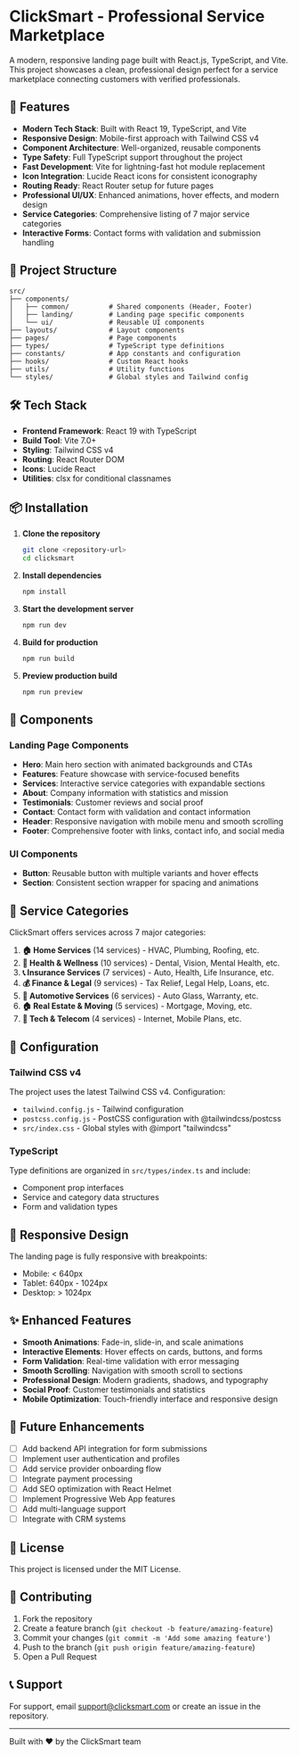 # ClickSmart - Professional Service Marketplace

A modern, responsive landing page built with React.js, TypeScript, and Vite. This project showcases a clean, professional design perfect for a service marketplace connecting customers with verified professionals.

## 🚀 Features

- **Modern Tech Stack**: Built with React 19, TypeScript, and Vite
- **Responsive Design**: Mobile-first approach with Tailwind CSS v4
- **Component Architecture**: Well-organized, reusable components
- **Type Safety**: Full TypeScript support throughout the project
- **Fast Development**: Vite for lightning-fast hot module replacement
- **Icon Integration**: Lucide React icons for consistent iconography
- **Routing Ready**: React Router setup for future pages
- **Professional UI/UX**: Enhanced animations, hover effects, and modern design
- **Service Categories**: Comprehensive listing of 7 major service categories
- **Interactive Forms**: Contact forms with validation and submission handling

## 📁 Project Structure

```
src/
├── components/
│   ├── common/          # Shared components (Header, Footer)
│   ├── landing/         # Landing page specific components
│   └── ui/              # Reusable UI components
├── layouts/             # Layout components
├── pages/               # Page components
├── types/               # TypeScript type definitions
├── constants/           # App constants and configuration
├── hooks/               # Custom React hooks
├── utils/               # Utility functions
└── styles/              # Global styles and Tailwind config
```

## 🛠️ Tech Stack

- **Frontend Framework**: React 19 with TypeScript
- **Build Tool**: Vite 7.0+
- **Styling**: Tailwind CSS v4
- **Routing**: React Router DOM
- **Icons**: Lucide React
- **Utilities**: clsx for conditional classnames

## 📦 Installation

1. **Clone the repository**
   ```bash
   git clone <repository-url>
   cd clicksmart
   ```

2. **Install dependencies**
   ```bash
   npm install
   ```

3. **Start the development server**
   ```bash
   npm run dev
   ```

4. **Build for production**
   ```bash
   npm run build
   ```

5. **Preview production build**
   ```bash
   npm run preview
   ```

## 🎨 Components

### Landing Page Components

- **Hero**: Main hero section with animated backgrounds and CTAs
- **Features**: Feature showcase with service-focused benefits
- **Services**: Interactive service categories with expandable sections
- **About**: Company information with statistics and mission
- **Testimonials**: Customer reviews and social proof
- **Contact**: Contact form with validation and contact information
- **Header**: Responsive navigation with mobile menu and smooth scrolling
- **Footer**: Comprehensive footer with links, contact info, and social media

### UI Components

- **Button**: Reusable button with multiple variants and hover effects
- **Section**: Consistent section wrapper for spacing and animations

## 🏢 Service Categories

ClickSmart offers services across 7 major categories:

1. **🏠 Home Services** (14 services) - HVAC, Plumbing, Roofing, etc.
2. **🦷 Health & Wellness** (10 services) - Dental, Vision, Mental Health, etc.
3. **📞 Insurance Services** (7 services) - Auto, Health, Life Insurance, etc.
4. **💰 Finance & Legal** (9 services) - Tax Relief, Legal Help, Loans, etc.
5. **🚗 Automotive Services** (6 services) - Auto Glass, Warranty, etc.
6. **🏠 Real Estate & Moving** (5 services) - Mortgage, Moving, etc.
7. **📱 Tech & Telecom** (4 services) - Internet, Mobile Plans, etc.

## 🔧 Configuration

### Tailwind CSS v4

The project uses the latest Tailwind CSS v4. Configuration:
- `tailwind.config.js` - Tailwind configuration
- `postcss.config.js` - PostCSS configuration with @tailwindcss/postcss
- `src/index.css` - Global styles with @import "tailwindcss"

### TypeScript

Type definitions are organized in `src/types/index.ts` and include:
- Component prop interfaces
- Service and category data structures
- Form and validation types

## 📱 Responsive Design

The landing page is fully responsive with breakpoints:
- Mobile: < 640px
- Tablet: 640px - 1024px
- Desktop: > 1024px

## ✨ Enhanced Features

- **Smooth Animations**: Fade-in, slide-in, and scale animations
- **Interactive Elements**: Hover effects on cards, buttons, and forms
- **Form Validation**: Real-time validation with error messaging
- **Smooth Scrolling**: Navigation with smooth scroll to sections
- **Professional Design**: Modern gradients, shadows, and typography
- **Social Proof**: Customer testimonials and statistics
- **Mobile Optimization**: Touch-friendly interface and responsive design

## 🎯 Future Enhancements

- [ ] Add backend API integration for form submissions
- [ ] Implement user authentication and profiles
- [ ] Add service provider onboarding flow
- [ ] Integrate payment processing
- [ ] Add SEO optimization with React Helmet
- [ ] Implement Progressive Web App features
- [ ] Add multi-language support
- [ ] Integrate with CRM systems

## 📄 License

This project is licensed under the MIT License.

## 🤝 Contributing

1. Fork the repository
2. Create a feature branch (`git checkout -b feature/amazing-feature`)
3. Commit your changes (`git commit -m 'Add some amazing feature'`)
4. Push to the branch (`git push origin feature/amazing-feature`)
5. Open a Pull Request

## 📞 Support

For support, email support@clicksmart.com or create an issue in the repository.

---

Built with ❤️ by the ClickSmart team
